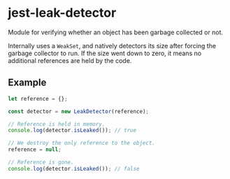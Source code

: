 # jest-leak-detector

Module for verifying whether an object has been garbage collected or not.

Internally uses a `WeakSet`, and natively detectors its size after forcing the garbage collector to run. If the size went down to zero, it means no additional references are held by the code.

## Example

```javascript
let reference = {};

const detector = new LeakDetector(reference);

// Reference is held in memory.
console.log(detector.isLeaked()); // true

// We destroy the only reference to the object.
reference = null;

// Reference is gone.
console.log(detector.isLeaked()); // false
```

